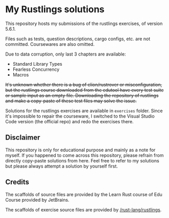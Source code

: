 # My Rustlings solutions

This repository hosts my submissions of the rustlings exercises, of version 5.6.1.

Files such as tests, question descriptions, cargo configs, etc. are not committed. Coursewares are also omitted.

Due to data corruption, only last 3 chapters are available:

- Standard Library Types
- Fearless Concurrency
- Macros

~~It's unknown whether there is a bug of clion/rustrover or misconfiguration, but the rustlings course downloaded from the edutool have every test suite or sample input as an empty file. Downloading the repository of rustlings and make a copy-paste of these test files may solve the issue.~~

Solutions for the rustlings exercises are available in `exercises` folder. Since it's impossible to repair the courseware, I switched to the Visual Studio Code version (the official repo) and redo the exercises there.

## Disclaimer

This repository is only for educational purpose and mainly as a note for myself. 
If you happened to come across this repository, please refrain from directly copy-paste solutions from here.
Feel free to refer to my solutions but please always attempt a solution by yourself first.

## Credits

The scaffolds of source files are provided by the Learn Rust course of Edu Course provided by JetBrains.

The scaffolds of exercise source files are provided by [/rust-lang/rustlings](https://github.com/rust-lang/rustlings).
